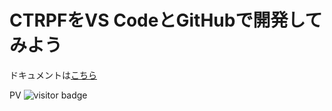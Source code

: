 # CTRPFをVS CodeとGitHubで開発してみよう

ドキュメントは[こちら](https://setup-ctrpf-dev.netlify.app/)

PV ![visitor badge](https://visitor-badge.glitch.me/badge?page_id=ponpoko094.setup-ctrpf-dev-docusaurus)
